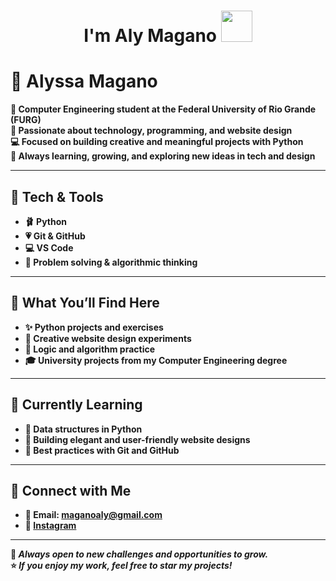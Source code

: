 <h1 align="center"><b>  I'm Aly Magano
<img src="https://media.giphy.com/media/v1.Y2lkPWVjZjA1ZTQ3b3k0dDZ4ZTB6ODY4MXpyaGQyNTZrazM3ZWwzeXlzMXh2djJkaG42diZlcD12MV9naWZzX3NlYXJjaCZjdD1n/3ojqPGJAHWqC1VQPDk/giphy.gif" width="50px" height="50px"></h1>




# 💖 Alyssa Magano

🌸 Computer Engineering student at the **Federal University of Rio Grande (FURG)**  
🩷 Passionate about **technology**, **programming**, and **website design**  
💻 Focused on building creative and meaningful projects with **Python**  
🌷 Always learning, growing, and exploring new ideas in tech and design  

---

## 🎀 Tech & Tools

- 🩰 Python  
- 💗 Git & GitHub  
- 💻 VS Code  
- 💞 Problem solving & algorithmic thinking  

---

## 🌸 What You’ll Find Here

- ✨ Python projects and exercises  
- 🎨 Creative website design experiments  
- 🧠 Logic and algorithm practice  
- 🎓 University projects from my Computer Engineering degree  

---

## 🌷 Currently Learning

- 🌼 Data structures in Python  
- 💖 Building elegant and user-friendly website designs  
- 🩷 Best practices with Git and GitHub  

---

## 💌 Connect with Me

- 📧 Email: maganoaly@gmail.com
- 📸 [Instagram](https://instagram.com/alyy_magano) 

---

💫 *Always open to new challenges and opportunities to grow.*  
⭐ *If you enjoy my work, feel free to star my projects!*


